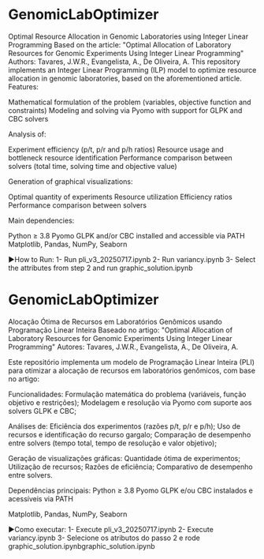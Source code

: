 
# GenomicLabOptimizer

Optimal Resource Allocation in Genomic Laboratories using Integer Linear Programming
Based on the article: "Optimal Allocation of Laboratory Resources for Genomic Experiments Using Integer Linear Programming"
Authors: Tavares, J.W.R., Evangelista, A., De Oliveira, A.
This repository implements an Integer Linear Programming (ILP) model to optimize resource allocation in genomic laboratories, based on the aforementioned article.
Features:

Mathematical formulation of the problem (variables, objective function and constraints)
Modeling and solving via Pyomo with support for GLPK and CBC solvers

Analysis of:

Experiment efficiency (p/t, p/r and p/h ratios)
Resource usage and bottleneck resource identification
Performance comparison between solvers (total time, solving time and objective value)

Generation of graphical visualizations:

Optimal quantity of experiments
Resource utilization
Efficiency ratios
Performance comparison between solvers

Main dependencies:

Python ≥ 3.8
Pyomo
GLPK and/or CBC installed and accessible via PATH
Matplotlib, Pandas, NumPy, Seaborn

▶How to Run:
1- Run pli_v3_20250717.ipynb
2- Run variancy.ipynb
3- Select the attributes from step 2 and run graphic_solution.ipynb






# GenomicLabOptimizer
Alocação Ótima de Recursos em Laboratórios Genômicos usando Programação Linear Inteira Baseado no artigo: "Optimal Allocation of Laboratory Resources for Genomic Experiments Using Integer Linear Programming" Autores: Tavares, J.W.R., Evangelista, A., De Oliveira, A. 

Este repositório implementa um modelo de Programação Linear Inteira (PLI) para otimizar a alocação de recursos em laboratórios genômicos, com base no artigo:

Funcionalidades:
Formulação matemática do problema (variáveis, função objetivo e restrições);
Modelagem e resolução via Pyomo com suporte aos solvers GLPK e CBC;

Análises de:
Eficiência dos experimentos (razões p/t, p/r e p/h);
Uso de recursos e identificação do recurso gargalo;
Comparação de desempenho entre solvers (tempo total, tempo de resolução e valor objetivo);

Geração de visualizações gráficas:
Quantidade ótima de experimentos;
Utilização de recursos;
Razões de eficiência;
Comparativo de desempenho entre solvers.

Dependências principais:
Python ≥ 3.8
Pyomo
GLPK e/ou CBC instalados e acessíveis via PATH

Matplotlib, Pandas, NumPy, Seaborn

▶Como executar:
1- Execute pli_v3_20250717.ipynb
2- Execute variancy.ipynb
3- Selecione os atributos do passo 2 e rode graphic_solution.ipynbgraphic_solution.ipynb
